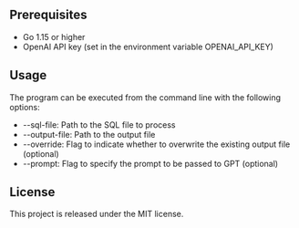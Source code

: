 

## Prerequisites
- Go 1.15 or higher
- OpenAI API key (set in the environment variable OPENAI_API_KEY)
## Usage
The program can be executed from the command line with the following options:
- --sql-file: Path to the SQL file to process
- --output-file: Path to the output file
- --override: Flag to indicate whether to overwrite the existing output file (optional)
- --prompt: Flag to specify the prompt to be passed to GPT (optional)
## License
This project is released under the MIT license.
